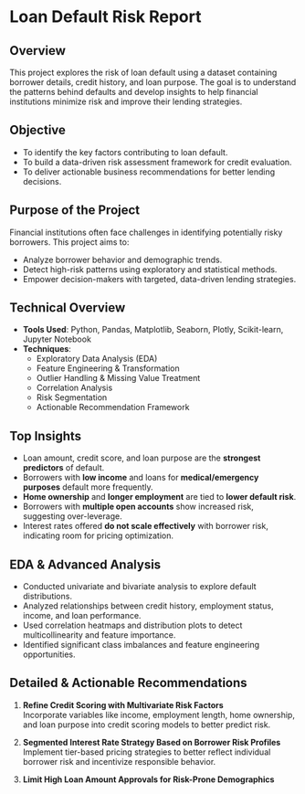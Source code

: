 # Loan Default Risk Report

## Overview
This project explores the risk of loan default using a dataset containing borrower details, credit history, and loan purpose. The goal is to understand the patterns behind defaults and develop insights to help financial institutions minimize risk and improve their lending strategies.

## Objective
- To identify the key factors contributing to loan default.
- To build a data-driven risk assessment framework for credit evaluation.
- To deliver actionable business recommendations for better lending decisions.

## Purpose of the Project
Financial institutions often face challenges in identifying potentially risky borrowers. This project aims to:
- Analyze borrower behavior and demographic trends.
- Detect high-risk patterns using exploratory and statistical methods.
- Empower decision-makers with targeted, data-driven lending strategies.

## Technical Overview
- **Tools Used**: Python, Pandas, Matplotlib, Seaborn, Plotly, Scikit-learn, Jupyter Notebook
- **Techniques**: 
  - Exploratory Data Analysis (EDA)
  - Feature Engineering & Transformation
  - Outlier Handling & Missing Value Treatment
  - Correlation Analysis
  - Risk Segmentation
  - Actionable Recommendation Framework

## Top Insights
- Loan amount, credit score, and loan purpose are the **strongest predictors** of default.
- Borrowers with **low income** and loans for **medical/emergency purposes** default more frequently.
- **Home ownership** and **longer employment** are tied to **lower default risk**.
- Borrowers with **multiple open accounts** show increased risk, suggesting over-leverage.
- Interest rates offered **do not scale effectively** with borrower risk, indicating room for pricing optimization.

## EDA & Advanced Analysis
- Conducted univariate and bivariate analysis to explore default distributions.
- Analyzed relationships between credit history, employment status, income, and loan performance.
- Used correlation heatmaps and distribution plots to detect multicollinearity and feature importance.
- Identified significant class imbalances and feature engineering opportunities.

## Detailed & Actionable Recommendations

1. **Refine Credit Scoring with Multivariate Risk Factors**  
   Incorporate variables like income, employment length, home ownership, and loan purpose into credit scoring models to better predict risk.

2. **Segmented Interest Rate Strategy Based on Borrower Risk Profiles**  
   Implement tier-based pricing strategies to better reflect individual borrower risk and incentivize responsible behavior.

3. **Limit High Loan Amount Approvals for Risk-Prone Demographics**  

 

